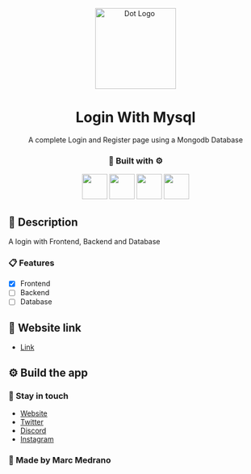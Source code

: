 <p align="center">
  <a href="https://elmarcz.github.io/Login" target="blank"><img src="Src/Logo.png" width="160" alt="Dot Logo" /></a>
  <h1 align="center" href="https://elmarcz.github.io/Login">Login With Mysql</h1>
</p>
<p align="center">A complete Login and Register page using a Mongodb Database</p>
<h3 align="center">🔨 Built with ⚙️</h3>

<p align="center">
   <img src='https://raw.githubusercontent.com/sammwyy/sammwyy/master/skills/html.png' height='50px'/>
   <img src='https://raw.githubusercontent.com/sammwyy/sammwyy/master/skills/css.png' height='50px'/>   
  <img src='https://raw.githubusercontent.com/sammwyy/sammwyy/master/skills/javascript.jpg' height='50px'/> 
  <img src='https://raw.githubusercontent.com/sammwyy/sammwyy/master/skills/mongo.png' height='50px'/> 
</p>


## 📝 Description
A login with Frontend, Backend and Database

### 📋 Features

- [x] Frontend
- [ ] Backend
- [ ] Database

## 📱 Website link
- [Link](https://elmarcz.github.io/Login)

## ⚙ Build the app


### 👤 Stay in touch
- [Website](https://elmarcz.github.io/portfolio/)
- [Twitter](https://twitter.com/MarcMedrano15)
- [Discord](https://discord.com/invite/zPSYDGVXxx)
- [Instagram](https://www.instagram.com/marcmedranoz/)

### 🔅 Made by Marc Medrano 
